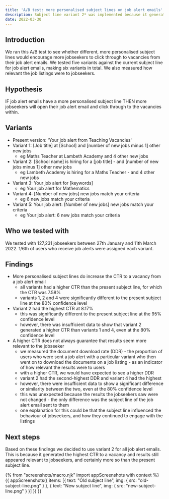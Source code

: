 ```yaml
---
title: 'A/B test: more personalised subject lines on job alert emails'
description: Subject line variant 2* was implemented because it generated a higher click-through rate (CTR) to a vacancy from the job alert emails.
date: 2022-03-30
---
```


## Introduction

We ran this A/B test to see whether different, more personalised subject lines would encourage more jobseekers to click through to vacancies from their job alert emails. We tested five variants against the current subject line for job alert emails, making six variants in total. We also measured how relevant the job listings were to jobseekers.


## Hypothesis

IF job alert emails have a more personalised subject line THEN more jobseekers will open their job alert email and click through to the vacancies within.


## Variants

- Present version: 'Your job alert from Teaching Vacancies'
- Variant 1:  [Job title] at [School] and [number of new jobs minus 1] other new jobs
    - eg Maths Teacher at Lambeth Academy and 4 other new jobs
- Variant 2:  [School name] is hiring for a [job title] - and [number of new jobs minus 1] other new jobs
    - eg Lambeth Academy is hiring for a Maths Teacher - and 4 other new jobs
- Variant 3:  Your job alert for [keywords]
    - eg Your job alert for Mathematics
- Variant 4:  [Number of new jobs] new jobs match your criteria
    - eg 6 new jobs match your criteria
- Variant 5: Your job alert: [Number of new jobs] new jobs match your criteria
    - eg Your job alert: 6 new jobs match your criteria


## Who we tested with

We tested with 127,231 jobseekers between 27th January and 11th March 2022. 1/6th of users who receive job alerts were assigned each variant.


## Findings

- More personalised subject lines do increase the CTR to a vacancy from a job alert email
    - all variants had a higher CTR than the present subject line, for which the CTR was 7.58%
    - variants 1, 2 and 4 were significantly different to the present subject line at the 80% confidence level
- Variant 2 had the highest CTR at 8.17%
    - this was significantly different to the present subject line at the 95% confidence level
    - however, there was insufficient data to show that variant 2 generated a higher CTR than variants 1 and 4, even at the 80% confidence level
- A higher CTR does not always guarantee that results seem more relevant to the jobseeker
    - we measured the document download rate (DDR) - the proportion of users who were sent a job alert with a particular variant who then went on to download the documents on a job listing - as an indicator of how relevant the results were to users
    - with a higher CTR, we would have expected to see a higher DDR
    - variant 2 had the second-highest DDR and variant 4 had the highest
    - however, there were insufficient data to show a significant difference or similarity between the two, even at the 80% confidence level
    - this was unexpected because the results the jobseekers saw were not changed - the only difference was the subject line of the job alert email sent to them
    - one explanation for this could be that the subject line influenced the behaviour of jobseekers, and how they continued to engage with the listings


## Next steps

Based on these findings we decided to use variant 2 for all job alert emails. This is because it generated the highest CTR to a vacancy and results still appeared relevant to jobseekers, and certainly more so than the present subject line.


{% from "screenshots/macro.njk" import appScreenshots with context %}
{{ appScreenshots({
  items: [{
    text: "Old subject line",
    img: { src: "old-subject-line.png" }
  }, {
    text: "New subject line",
    img: { src: "new-subject-line.png" }
  }]
}) }}
